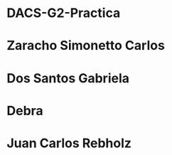 # DACS-G2-Practica
# Zaracho Simonetto Carlos
# Dos Santos Gabriela 
# Debra
# Juan Carlos Rebholz

